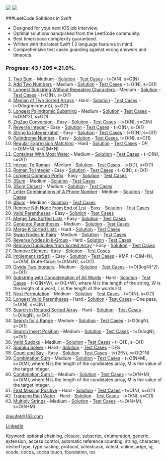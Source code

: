 ![](https://raw.githubusercontent.com/diwu/LeetCode-Solutions-in-Swift/master/Solutions/swift.png) ![](https://raw.githubusercontent.com/diwu/LeetCode-Solutions-in-Swift/master/Solutions/example_screen_shot.png)


###LeetCode Solutions in Swift
* Designed for your next iOS job interview.
* Optimal solutions handpicked from the LeetCode community.
* Best time/space complexity guaranteed.
* Written with the latest Swift 1.2 language features in mind.
* Comprehensive test cases guarding against wrong answers and timeouts.

### Progress: 43 / 205 = 21.0%.

1. [Two Sum](https://oj.leetcode.com/problems/two-sum/) - Medium - [Solution](https://github.com/diwu/LeetCode-Solutions-in-Swift/blob/master/Solutions/Solutions/Medium/Medium_001_Two_Sum.swift) - [Test Cases](https://github.com/diwu/LeetCode-Solutions-in-Swift/blob/master/Solutions/SolutionsTests/Medium/Medium_001_Two_Sum_Test.swift) - t=O(N), s=O(N) 
2. [Add Two Numbers](https://oj.leetcode.com/problems/add-two-numbers/) - Medium - [Solution](https://github.com/diwu/LeetCode-Solutions-in-Swift/blob/master/Solutions/Solutions/Medium/Medium_002_Add_Two_Numbers.swift) - [Test Cases](https://github.com/diwu/LeetCode-Solutions-in-Swift/blob/master/Solutions/SolutionsTests/Medium/Medium_002_Add_Two_Numbers_Test.swift) - t=O(N), s=O(1)
3. [Longest Substring Without Repeating Characters ](https://oj.leetcode.com/problems/longest-substring-without-repeating-characters/) - Medium - [Solution](https://github.com/diwu/LeetCode-Solutions-in-Swift/blob/master/Solutions/Solutions/Medium/Medium_003_Longest_Substring_Without_Repeating_Characters.swift) - [Test Cases](https://github.com/diwu/LeetCode-Solutions-in-Swift/blob/master/Solutions/SolutionsTests/Medium/Medium_003_Longest_Substring_Without_Repeating_Characters_Test.swift) - t=O(N), s=O(1)
4. [Median of Two Sorted Arrays](https://oj.leetcode.com/problems/median-of-two-sorted-arrays/) - Hard - [Solution](https://github.com/diwu/LeetCode-Solutions-in-Swift/blob/master/Solutions/Solutions/Hard/Hard_004_Median_Of_Two_Sorted_Arrays.swift) - [Test Cases](https://github.com/diwu/LeetCode-Solutions-in-Swift/blob/master/Solutions/SolutionsTests/Hard/Hard_004_Median_Of_Two_Sorted_Arrays_Test.swift) - t=O(log(min(m,n))), s=O(1)
5. [Longest Palindromic Substring](https://oj.leetcode.com/problems/longest-palindromic-substring/) - Medium - [Solution](https://github.com/diwu/LeetCode-Solutions-in-Swift/blob/master/Solutions/Solutions/Medium/Medium_005_Longest_Palindromic_Substring.swift) - [Test Cases](https://github.com/diwu/LeetCode-Solutions-in-Swift/blob/master/Solutions/SolutionsTests/Medium/Medium_005_Longest_Palindromic_Substring_Test.swift) - t=O(N^2), s=O(1)
6. [ZigZag Conversion](https://oj.leetcode.com/problems/zigzag-conversion/) - Easy - [Solution](https://github.com/diwu/LeetCode-Solutions-in-Swift/blob/master/Solutions/Solutions/Easy/Easy_006_ZigZag_Conversion.swift) - [Test Cases](https://github.com/diwu/LeetCode-Solutions-in-Swift/blob/master/Solutions/SolutionsTests/Easy/Easy_006_ZigZag_Conversion_Test.swift) - t=O(N), s=O(N)
7. [Reverse Integer ](https://oj.leetcode.com/problems/reverse-integer/) - Easy - [Solution](https://github.com/diwu/LeetCode-Solutions-in-Swift/blob/master/Solutions/Solutions/Easy/Easy_007_Reverse_Integer.swift) - [Test Cases](https://github.com/diwu/LeetCode-Solutions-in-Swift/blob/master/Solutions/SolutionsTests/Easy/Easy_007_Reverse_Integer_Test.swift) - t=O(N), s=O(1)
8. [String to Integer (atoi)](https://oj.leetcode.com/problems/string-to-integer-atoi/) - Easy - [Solution](https://github.com/diwu/LeetCode-Solutions-in-Swift/blob/master/Solutions/Solutions/Easy/Easy_008_String_to_Integer_atoi.swift) - [Test Cases](https://github.com/diwu/LeetCode-Solutions-in-Swift/blob/master/Solutions/SolutionsTests/Easy/Easy_008_String_to_Integer_atoi_Test.swift) - t=O(N), s=O(1)
9. [Palindrome Number](https://oj.leetcode.com/problems/palindrome-number/) - Easy - [Solution](https://github.com/diwu/LeetCode-Solutions-in-Swift/blob/master/Solutions/Solutions/Easy/Easy_009_Palindrome_Number.swift) - [Test Cases](https://github.com/diwu/LeetCode-Solutions-in-Swift/blob/master/Solutions/SolutionsTests/Easy/Easy_009_Palindrome_Number_Test.swift), t=O(N), s=O(1)
10. [Regular Expression Matching](https://oj.leetcode.com/problems/regular-expression-matching/) - Hard - [Solution](https://github.com/diwu/LeetCode-Solutions-in-Swift/blob/master/Solutions/Solutions/Hard/Hard_010_Regular_Expression_Matching.swift) - [Test Cases](https://github.com/diwu/LeetCode-Solutions-in-Swift/blob/master/Solutions/SolutionsTests/Hard/Hard_010_Regular_Expression_Matching_Test.swift) - DP, t=O(M\*N), s=O(M\*N)
11. [Container With Most Water](https://leetcode.com/problems/container-with-most-water/) - Medium - [Solution](https://github.com/diwu/LeetCode-Solutions-in-Swift/blob/master/Solutions/Solutions/Medium/Medium_011_Container_With_Most_Water.swift) - [Test Cases](https://github.com/diwu/LeetCode-Solutions-in-Swift/blob/master/Solutions/SolutionsTests/Medium/Medium_011_Container_With_Most_Water_Test.swift) - t=O(N), s=O(1)
12. [Integer To Roman](https://leetcode.com/problems/integer-to-roman/) - Medium - [Solution](https://github.com/diwu/LeetCode-Solutions-in-Swift/blob/master/Solutions/Solutions/Medium/Medium_012_Integer_To_Roman.swift) - [Test Cases](https://github.com/diwu/LeetCode-Solutions-in-Swift/blob/master/Solutions/SolutionsTests/Medium/Medium_012_Integer_To_Roman_Test.swift) - t=O(1), s=O(1)
13. [Roman To Integer](https://leetcode.com/problems/roman-to-integer/) - Easy - [Solution](https://github.com/diwu/LeetCode-Solutions-in-Swift/blob/master/Solutions/Solutions/Easy/Easy_013_Roman_To_Integer.swift) - [Test Cases](https://github.com/diwu/LeetCode-Solutions-in-Swift/blob/master/Solutions/SolutionsTests/Easy/Easy_013_Roman_To_Integer_Test.swift) - t=O(N), s=O(1)
14. [Longest Common Prefix](https://leetcode.com/problems/longest-common-prefix/) - Easy - [Solution](https://github.com/diwu/LeetCode-Solutions-in-Swift/blob/master/Solutions/Solutions/Easy/Easy_014_Longest_Common_Prefix.swift) - [Test Cases](https://github.com/diwu/LeetCode-Solutions-in-Swift/blob/master/Solutions/SolutionsTests/Easy/Easy_014_Longest_Common_Prefix_Test.swift)
15. [3Sum](https://leetcode.com/problems/3sum/) - Medium - [Solution](https://github.com/diwu/LeetCode-Solutions-in-Swift/blob/master/Solutions/Solutions/Medium/Medium_015_3Sum.swift) - [Test Cases](https://github.com/diwu/LeetCode-Solutions-in-Swift/blob/master/Solutions/SolutionsTests/Medium/Medium_015_3Sum_Test.swift)
16. [3Sum Closest](https://leetcode.com/problems/3sum-closest/) - Medium - [Solution](https://github.com/diwu/LeetCode-Solutions-in-Swift/blob/master/Solutions/Solutions/Medium/Medium_016_3Sum_Closest.swift) - [Test Cases](https://github.com/diwu/LeetCode-Solutions-in-Swift/blob/master/Solutions/SolutionsTests/Medium/Medium_016_3Sum_Closest_Test.swift)
17. [Letter Combinations of A Phone Number](https://leetcode.com/problems/letter-combinations-of-a-phone-number/) - Medium - [Solution](https://github.com/diwu/LeetCode-Solutions-in-Swift/blob/master/Solutions/Solutions/Medium/Medium_017_Letter_Combinations_Of_A_Phone_Number.swift) - [Test Cases](https://github.com/diwu/LeetCode-Solutions-in-Swift/blob/master/Solutions/SolutionsTests/Medium/Medium_017_Letter_Combinations_Of_A_Phone_Number_Test.swift)
18. [4Sum](https://leetcode.com/problems/4sum/) - Medium - [Solution](https://github.com/diwu/LeetCode-Solutions-in-Swift/blob/master/Solutions/Solutions/Medium/Medium_018_4Sum.swift) - [Test Cases](https://github.com/diwu/LeetCode-Solutions-in-Swift/blob/master/Solutions/SolutionsTests/Medium/Medium_018_4Sum_Test.swift)
19. [Remove Nth Node From End of List](https://leetcode.com/problems/remove-nth-node-from-end-of-list/) - Easy - [Solution](https://github.com/diwu/LeetCode-Solutions-in-Swift/blob/master/Solutions/Solutions/Easy/Easy_019_Remove_Nth_Node_From_End_Of_List.swift) - [Test Cases](https://github.com/diwu/LeetCode-Solutions-in-Swift/blob/master/Solutions/SolutionsTests/Easy/Easy_019_Remove_Nth_Node_From_End_Of_List_Test.swift)
20. [Valid Parentheses](https://leetcode.com/problems/valid-parentheses/) - Easy - [Solution](https://github.com/diwu/LeetCode-Solutions-in-Swift/blob/master/Solutions/Solutions/Easy/Easy_020_Valid_Parentheses.swift) - [Test Cases](https://github.com/diwu/LeetCode-Solutions-in-Swift/blob/master/Solutions/SolutionsTests/Easy/Easy_020_Valid_Parentheses_Test.swift)
21. [Merge Two Sorted Lists](https://leetcode.com/problems/merge-two-sorted-lists/) - Easy - [Solution](https://github.com/diwu/LeetCode-Solutions-in-Swift/blob/master/Solutions/Solutions/Easy/Easy_021_Merge_Two_Sorted_Lists.swift) - [Test Cases](https://github.com/diwu/LeetCode-Solutions-in-Swift/blob/master/Solutions/SolutionsTests/Easy/Easy_021_Merge_Two_Sorted_Lists_Test.swift)
22. [Generate Parentheses](https://leetcode.com/problems/generate-parentheses/) - Medium - [Solution](https://github.com/diwu/LeetCode-Solutions-in-Swift/blob/master/Solutions/Solutions/Medium/Medium_022_Generate_Parentheses.swift) - [Test Cases](https://github.com/diwu/LeetCode-Solutions-in-Swift/blob/master/Solutions/SolutionsTests/Medium/Medium_022_Generate_Parentheses_Test.swift)
23. [Merge K Sorted Lists](https://leetcode.com/problems/merge-k-sorted-lists/) - Hard - [Solution](https://github.com/diwu/LeetCode-Solutions-in-Swift/blob/master/Solutions/Solutions/Hard/Hard_023_Merge_K_Sorted_Lists.swift) - [Test Cases](https://github.com/diwu/LeetCode-Solutions-in-Swift/blob/master/Solutions/SolutionsTests/Hard/Hard_023_Merge_K_Sorted_Lists_Test.swift)
24. [Swap Nodes in Pairs](https://leetcode.com/problems/swap-nodes-in-pairs/) - Medium - [Solution](https://github.com/diwu/LeetCode-Solutions-in-Swift/blob/master/Solutions/Solutions/Medium/Medium_024_Swap_Nodes_In_Pairs.swift) - [Test Cases](https://github.com/diwu/LeetCode-Solutions-in-Swift/blob/master/Solutions/SolutionsTests/Medium/Medium_024_Swap_Nodes_In_Pairs_Test.swift)
25. [Reverse Nodes in k-Group](https://leetcode.com/problems/reverse-nodes-in-k-group/) - Hard - [Solution](https://github.com/diwu/LeetCode-Solutions-in-Swift/blob/master/Solutions/Solutions/Hard/Hard_025_Reverse_Nodes_In_K_Group.swift) - [Test Cases](https://github.com/diwu/LeetCode-Solutions-in-Swift/blob/master/Solutions/SolutionsTests/Hard/Hard_025_Reverse_Nodes_In_K_Group_Test.swift)
26. [Remove Duplicates from Sorted Array](https://leetcode.com/problems/remove-duplicates-from-sorted-array/) - Easy - [Solution](https://github.com/diwu/LeetCode-Solutions-in-Swift/blob/master/Solutions/Solutions/Easy/Easy_026_Remove_Duplicates_from_Sorted_Array.swift) - [Test Cases](https://github.com/diwu/LeetCode-Solutions-in-Swift/blob/master/Solutions/SolutionsTests/Easy/Easy_026_Remove_Duplicates_from_Sorted_Array_Test.swift)
27. [Remove Element](https://leetcode.com/problems/remove-element/)- Easy - [Solution](https://github.com/diwu/LeetCode-Solutions-in-Swift/blob/master/Solutions/Solutions/Easy/Easy_027_Remove_Element.swift) - [Test Cases](https://github.com/diwu/LeetCode-Solutions-in-Swift/blob/master/Solutions/SolutionsTests/Easy/Easy_027_Remove_Element_Test.swift)
28. [Implement strStr()](https://leetcode.com/problems/implement-strstr/) - Easy - [Solution](https://github.com/diwu/LeetCode-Solutions-in-Swift/blob/master/Solutions/Solutions/Easy/Easy_028_Implement_StrStr.swift) - [Test Cases](https://github.com/diwu/LeetCode-Solutions-in-Swift/blob/master/Solutions/SolutionsTests/Easy/Easy_028_Implement_StrStr_Test.swift) - KMP: t=O(M+N), s=O(N). Brute-force: t=O(MxN), s=O(1).
29. [Divide Two Integers](https://leetcode.com/problems/divide-two-integers/) - Medium - [Solution](https://github.com/diwu/LeetCode-Solutions-in-Swift/blob/master/Solutions/Solutions/Medium/Medium_029_Divide_Two_Integers.swift) - [Test Cases](https://github.com/diwu/LeetCode-Solutions-in-Swift/blob/master/Solutions/SolutionsTests/Medium/Medium_029_Divide_Two_Integers_Test.swift) - t=O((logN)^2), s=O(1)
30. [Substring with Concatenation of All Words](https://leetcode.com/problems/substring-with-concatenation-of-all-words/) - Hard - [Solution](https://github.com/diwu/LeetCode-Solutions-in-Swift/blob/master/Solutions/Solutions/Hard/Hard_030_Substring_With_Concatenation_Of_All_Words.swift) - [Test Cases](https://github.com/diwu/LeetCode-Solutions-in-Swift/blob/master/Solutions/SolutionsTests/Hard/Hard_030_Substring_With_Concatenation_Of_All_Words_Test.swift) - t=O(N\*W), s=O(L\*W), where N is the length of the string, W is the length of a word, L is the length of the words list.
31. [Next Permutation](https://leetcode.com/problems/next-permutation/) - Medium - [Solution](https://github.com/diwu/LeetCode-Solutions-in-Swift/blob/master/Solutions/Solutions/Medium/Medium_031_Next_Permutation.swift) - [Test Cases](https://github.com/diwu/LeetCode-Solutions-in-Swift/blob/master/Solutions/SolutionsTests/Medium/Medium_031_Next_Permutation_Test.swift) - t=O(N), s=O(1)
32. [Longest Valid Parentheses](https://leetcode.com/problems/longest-valid-parentheses/) - Hard - [Solution](https://github.com/diwu/LeetCode-Solutions-in-Swift/blob/master/Solutions/Solutions/Hard/Hard_032_Longest_Valid_Parentheses.swift) - [Test Cases](https://github.com/diwu/LeetCode-Solutions-in-Swift/blob/master/Solutions/SolutionsTests/Hard/Hard_032_Longest_Valid_Parentheses_Test.swift) - One pass, t=O(N), s=O(N)
33. [Search in Rotated Sorted Array](https://leetcode.com/problems/search-in-rotated-sorted-array/) - Hard - [Solution](https://github.com/diwu/LeetCode-Solutions-in-Swift/blob/master/Solutions/Solutions/Hard/Hard_033_Search_In_Rotated_Sorted_Array.swift) - [Test Cases](https://github.com/diwu/LeetCode-Solutions-in-Swift/blob/master/Solutions/SolutionsTests/Hard/Hard_033_Search_In_Rotated_Sorted_Array_Test.swift) - t=O(logN), s=O(1)
34. [Search for a Range](https://leetcode.com/problems/search-for-a-range/) - Medium - [Solution](https://github.com/diwu/LeetCode-Solutions-in-Swift/blob/master/Solutions/Solutions/Medium/Medium_034_Search_For_A_Range.swift) - [Test Cases](https://github.com/diwu/LeetCode-Solutions-in-Swift/blob/master/Solutions/SolutionsTests/Medium/Medium_034_Search_For_A_Range_Test.swift) - t=O(logN), s=O(1)
35. [Search Insert Position](https://leetcode.com/problems/search-insert-position/) - Medium - [Solution](https://github.com/diwu/LeetCode-Solutions-in-Swift/blob/master/Solutions/Solutions/Medium/Medium_035_Search_Insert_Position.swift) - [Test Cases](https://github.com/diwu/LeetCode-Solutions-in-Swift/blob/master/Solutions/SolutionsTests/Medium/Medium_035_Search_Insert_Position_Test.swift) - t=O(logN), s=O(1)
36. [Valid Sudoku](https://leetcode.com/problems/valid-sudoku/) - Medium - [Solution](https://github.com/diwu/LeetCode-Solutions-in-Swift/blob/master/Solutions/Solutions/Easy/Easy_036_Valid_Sudoku.swift) - [Test Cases](https://github.com/diwu/LeetCode-Solutions-in-Swift/blob/master/Solutions/SolutionsTests/Easy/Easy_036_Valid_Sudoku_Test.swift) - t=O(1), s=O(1)
37. [Sudoku Solver](https://leetcode.com/problems/sudoku-solver/) - Hard - [Solution](https://github.com/diwu/LeetCode-Solutions-in-Swift/blob/master/Solutions/Solutions/Hard/Hard_037_Sudoku_Solver.swift) - [Test Cases](https://github.com/diwu/LeetCode-Solutions-in-Swift/blob/master/Solutions/SolutionsTests/Hard/Hard_037_Sudoku_Solver_Test.swift) - DFS
38. [Count and Say](https://leetcode.com/problems/count-and-say/) - Easy - [Solution](https://github.com/diwu/LeetCode-Solutions-in-Swift/blob/master/Solutions/Solutions/Easy/Easy_038_Count_And_Say.swift) - [Test Cases](https://github.com/diwu/LeetCode-Solutions-in-Swift/blob/master/Solutions/SolutionsTests/Easy/Easy_038_Count_And_Say_Test.swift) - t=(2^N), s=O(2^N)
39. [Combination Sum](https://leetcode.com/problems/combination-sum/) - Medium - [Solution](https://github.com/diwu/LeetCode-Solutions-in-Swift/blob/master/Solutions/Solutions/Medium/Medium_039_Combination_Sum.swift) - [Test Cases](https://github.com/diwu/LeetCode-Solutions-in-Swift/blob/master/Solutions/SolutionsTests/Medium/Medium_039_Combination_Sum_Test.swift) - t=O(N*M), s=O(M), where N is the length of the candidates array, M is the value of the target integer.
40. [Combination Sum II](https://leetcode.com/problems/combination-sum-ii/) - Medium - [Solution](https://github.com/diwu/LeetCode-Solutions-in-Swift/blob/master/Solutions/Solutions/Medium/Medium_040_Combination_Sum_II.swift) - [Test Cases](https://github.com/diwu/LeetCode-Solutions-in-Swift/blob/master/Solutions/SolutionsTests/Medium/Medium_040_Combination_Sum_II_Test.swift) - t=O(N*M), s=O(M), where N is the length of the candidates array, M is the value of the target integer.
41. [First Missing Positive](https://leetcode.com/problems/first-missing-positive/) - Hard - [Solution](https://github.com/diwu/LeetCode-Solutions-in-Swift/blob/master/Solutions/Solutions/Hard/Hard_041_First_Missing_Positive.swift) - [Test Cases](https://github.com/diwu/LeetCode-Solutions-in-Swift/blob/master/Solutions/SolutionsTests/Hard/Hard_041_First_Missing_Positive_Test.swift) - t=O(N), s=O(1)
42. [Trapping Rain Water](https://leetcode.com/problems/trapping-rain-water/) - Hard - [Solution](https://github.com/diwu/LeetCode-Solutions-in-Swift/blob/master/Solutions/Solutions/Hard/Hard_042_Trapping_Rain_Water.swift) - [Test Cases](https://github.com/diwu/LeetCode-Solutions-in-Swift/blob/master/Solutions/SolutionsTests/Hard/Hard_042_Trapping_Rain_Water_Test.swift) - t=O(N), s=O(1)
43. [Multiply Strings](https://leetcode.com/problems/multiply-strings/) - Medium - [Solution](https://github.com/diwu/LeetCode-Solutions-in-Swift/blob/master/Solutions/Solutions/Medium/Medium_043_Multiply_Strings.swift) - [Test Cases](https://github.com/diwu/LeetCode-Solutions-in-Swift/blob/master/Solutions/SolutionsTests/Medium/Medium_043_Multiply_Strings_Test.swift) - t=O(N\*M), s=O(N+M)

<diwufet@163.com>

[LinkedIn](https://www.linkedin.com/in/diwup)

Keyword: optional chaining, closure, subscript, enumeration, generic, extension, access control, automatic reference counting, string, character, nested type, type casting, protocol, xctestcase, xctest, online judge, oj, xcode, cocoa, cocoa touch, foundation, ios
